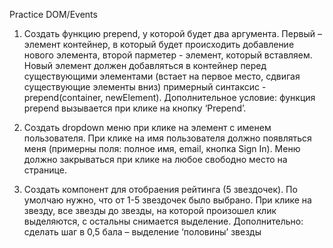 Practice DOM/Events
1)	Создать функцию prepend, у которой будет два аргумента. Первый – элемент контейнер, в который будет происходить добавление нового элемента, второй парметер - элемент, который вставляем. Новый элемент должен добавляться в контейнер перед существующими элементами (встает на первое место, сдвигая существующие элементы вниз)
примерный синтаксис - prepend(container, newElement). 
Дополнительное условие: функция prepend вызывается при клике на кнопку ‘Prepend’.

2)	Создать dropdown меню при клике на элемент с именем пользователя. При клике на имя пользователя должно появляться меня (примерны поля: полное имя, email, кнопка Sign In). Меню должно закрываться при клике на любое свободно место на странице.
3)	Создать компонент для отобраения рейтинга (5 звездочек). По умолчаю нужно, что от 1-5 звездочек было выбрано. При клике на звезду, все звезды до звезды, на которой произошел клик выделяются, с остальны снимается выделение.
Дополнительно: сделать шаг в 0,5 бала – выделение ‘половины’ звезды 
